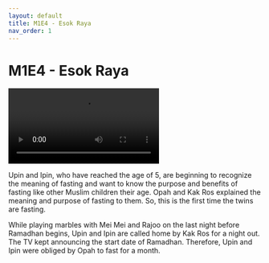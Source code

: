 ```yaml
---
layout: default
title: M1E4 - Esok Raya
nav_order: 1
---
```


# M1E4 - Esok Raya

<head>
  <link href="https://vjs.zencdn.net/8.16.1/video-js.css" rel="stylesheet" />
</head>

<body>
  <video
    id="my-video"
    class="video-js vjs-default-skin vjs-16-9"
    controls
    preload="auto"
    data-setup="{}"
  >
    <source src="https://github.com/upin-ipin-archives/videos/raw/refs/heads/main/M1/M1E4 - Esok Raya.mp4" type="video/mp4" />
    <p class="vjs-no-js">
      To view this video please enable JavaScript, and consider upgrading to a
      web browser that
      <a href="https://videojs.com/html5-video-support/" target="_blank"
        >supports HTML5 video</a
      >
    </p>
  </video>

  <script src="https://vjs.zencdn.net/8.16.1/video.min.js"></script>
</body>

<br>

Upin and Ipin, who have reached the age of 5, are beginning to recognize the meaning of fasting and want to know the purpose and benefits of fasting like other Muslim children their age. Opah and Kak Ros explained the meaning and purpose of fasting to them. So, this is the first time the twins are fasting. 

While playing marbles with Mei Mei and Rajoo on the last night before Ramadhan begins, Upin and Ipin are called home by Kak Ros for a night out. The TV kept announcing the start date of Ramadhan. Therefore, Upin and Ipin were obliged by Opah to fast for a month.